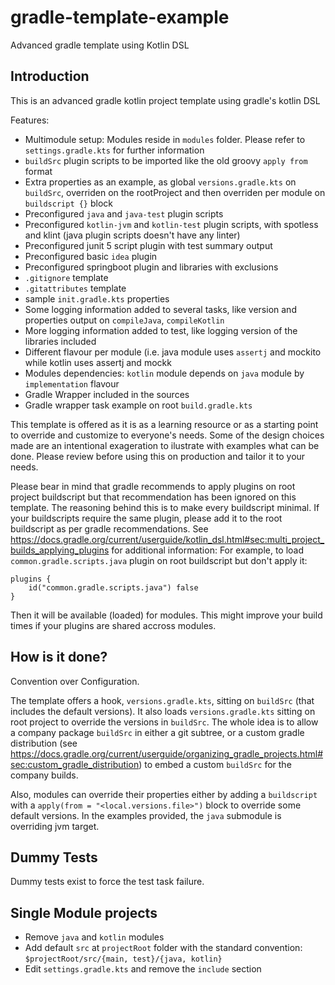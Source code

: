 # gradle-template-example
Advanced gradle template using Kotlin DSL

## Introduction
This is an advanced gradle kotlin project template using gradle's kotlin DSL

Features: 
- Multimodule setup: Modules reside in `modules` folder. Please refer to `settings.gradle.kts` for further information
- `buildSrc` plugin scripts to be imported like the old groovy `apply from` format
- Extra properties as an example, as global `versions.gradle.kts` on `buildSrc`, overriden on the rootProject and then overriden per module on `buildscript {}` block
- Preconfigured `java` and `java-test` plugin scripts
- Preconfigured `kotlin-jvm` and `kotlin-test` plugin scripts, with spotless and klint (java plugin scripts doesn't have any linter)
- Preconfigured junit 5 script plugin with test summary output
- Preconfigured basic `idea` plugin
- Preconfigured springboot plugin and libraries with exclusions
- `.gitignore` template 
- `.gitattributes` template
- sample `init.gradle.kts` properties
- Some logging information added to several tasks, like version and properties output on `compileJava`, `compileKotlin`
- More logging information added to test, like logging version of the libraries included
- Different flavour per module (i.e. java module uses `assertj` and mockito while kotlin uses assertj and mockk
- Modules dependencies: `kotlin` module depends on `java` module by `implementation` flavour
- Gradle Wrapper included in the sources
- Gradle wrapper task example on root `build.gradle.kts`

This template is offered as it is as a learning resource or as a starting point to override and customize to everyone's needs.
Some of the design choices made are an intentional exageration to ilustrate with examples what can be done. Please review before using this on production and tailor it to your needs.

Please bear in mind that gradle recommends to apply plugins on root project buildscript but that recommendation has been ignored on this template. The reasoning behind this is to make every buildscript minimal. If your buildscripts require the same plugin, please add it to the root buildscript as per gradle recommendations. See https://docs.gradle.org/current/userguide/kotlin_dsl.html#sec:multi_project_builds_applying_plugins for additional information:
For example, to load `common.gradle.scripts.java` plugin on root buildscript but don't apply it:
```
plugins {
    id("common.gradle.scripts.java") false
}
```
Then it will be available (loaded) for modules. This might improve your build times if your plugins are shared accross modules.

## How is it done?

Convention over Configuration.

The template offers a hook, `versions.gradle.kts`, sitting on `buildSrc` (that includes the default versions).
It also loads `versions.gradle.kts` sitting on root project to override the versions in `buildSrc`. The whole idea is to 
allow a company package `buildSrc` in either a git subtree, or a custom gradle distribution (see https://docs.gradle.org/current/userguide/organizing_gradle_projects.html#sec:custom_gradle_distribution)
to  embed a custom `buildSrc` for the company builds.

Also, modules can override their properties either by adding a `buildscript` with a `apply(from = "<local.versions.file>")` 
block to override some default versions. In the examples provided, the `java` submodule is overriding jvm target.

## Dummy Tests
Dummy tests exist to force the test task failure.

## Single Module projects
- Remove `java` and `kotlin` modules
- Add default `src` at `projectRoot` folder with the standard convention: `$projectRoot/src/{main, test}/{java, kotlin}`
- Edit `settings.gradle.kts` and remove the `include` section

